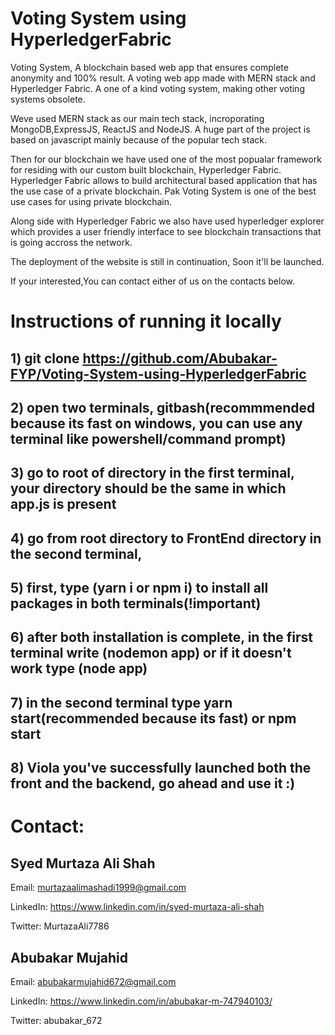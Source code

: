 # Voting System using HyperledgerFabric
Voting System, A blockchain based web app that ensures complete anonymity and 100% result. A voting web app made with MERN stack and Hyperledger Fabric. A one of a kind voting system, making other voting systems obsolete. 

Weve used MERN stack as our main tech stack, incroporating MongoDB,ExpressJS, ReactJS and NodeJS. A huge part of the project is based on javascript mainly because of the popular tech stack.

Then for our blockchain we have used one of the most popualar framework for residing with our custom built blockchain, Hyperledger Fabric. Hyperledger Fabric allows to build architectural based application that has the use case of a private blockchain. Pak Voting System is one of the best use cases for using private blockchain. 

Along side with Hyperledger Fabric we also have used hyperledger explorer which provides a user friendly interface to see blockchain transactions that is going accross the network.

The deployment of the website is still in continuation, Soon it'll be launched.

If your interested,You can contact either of us on the contacts below.

# Instructions of running it locally

## 1) git clone https://github.com/Abubakar-FYP/Voting-System-using-HyperledgerFabric
## 2) open two terminals, gitbash(recommmended because its fast on windows, you can use any terminal like powershell/command prompt)
## 3) go to root of directory in the first terminal, your directory should be the same in which app.js is present
## 4) go from root directory to FrontEnd directory in the second terminal, 
## 5) first, type (yarn i or npm i) to install all packages in both terminals(!important)
## 6) after both installation is complete, in the first terminal write (nodemon app) or if it doesn't work type (node app)
## 7) in the second terminal type yarn start(recommended because its fast) or npm start
## 8) Viola you've successfully launched both the front and the backend, go ahead and use it :)

# Contact:

## Syed Murtaza Ali Shah

Email: murtazaalimashadi1999@gmail.com

LinkedIn: https://www.linkedin.com/in/syed-murtaza-ali-shah

Twitter: MurtazaAli7786

## Abubakar Mujahid

Email: abubakarmujahid672@gmail.com

LinkedIn: https://www.linkedin.com/in/abubakar-m-747940103/

Twitter: abubakar_672
